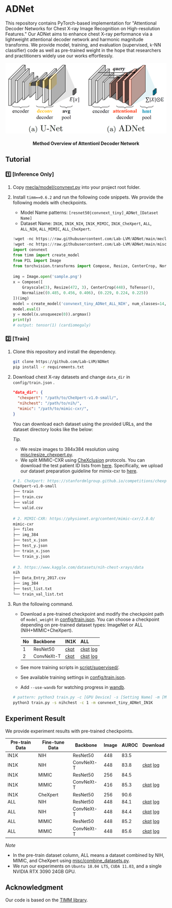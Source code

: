 # ADNet

This repository contains PyTorch-based implementation for "Attentional Decoder Networks for Chest X-ray Image Recognition on High-resolution Features." Our ADNet aims to enhance chest X-ray performance via a lightweight attentional decoder network and harmonic magnitude transforms. We provide model, training, and evaluation (supervised, `k`-NN classifier) code as well as pre-trained weight in the hope that researchers and practitioners widely use our works effortlessly.

<p align="center">
    <img width="850px" src="./misc/method_overview1.png"/>
    <br/>
  <h4 align="center">Method Overview of Attentionl Decoder Network</h4>
</p>

## Tutorial

### 1️⃣ [Inference Only]

1. Copy [mecla/model/convnext.py](mecla/model/convnext.py) into your project root folder.

2. Install `timm==0.6.2` and run the following code snippets. We provide the following models with checkpoints.

   - Model Name patterns: `[resnet50|convnext_tiny]_ADNet_[Dataset Name]`
   - Dataset Name: `IN1K`, `IN1K_NIH`, `IN1K_MIMIC`, `IN1K_CheXpert`, `ALL`, `ALL_NIH`, `ALL_MIMIC`, `ALL_CheXpert`.
   
   ```python
   !wget -nc https://raw.githubusercontent.com/Lab-LVM/ADNet/main/mecla/model/convnext.py
   !wget -nc https://raw.githubusercontent.com/Lab-LVM/ADNet/main/misc/sample.png
   import convnext
   from timm import create_model
   from PIL import Image
   from torchvision.transforms import Compose, Resize, CenterCrop, Normalize, ToTensor, Grayscale
   
   img = Image.open('sample.png')
   x = Compose([
       Grayscale(3), Resize(472, 3), CenterCrop(448), ToTensor(), 
       Normalize((0.485, 0.456, 0.406), (0.229, 0.224, 0.225))
   ])(img)
   model = create_model('convnext_tiny_ADNet_ALL_NIH', num_classes=14, pretrained=True)
   model.eval()
   y = model(x.unsqueeze(0)).argmax()
   print(y)
   # output: tensor(1) (cardiomegaly)
   ```
   
   

### 2️⃣ [Train]

1. Clone this repository and install the dependency.

   ```bash
   git clone https://github.com/Lab-LVM/ADNet
   pip install -r requirements.txt
   ```
   
2. Download chest X-ray datasets and change `data_dir` in `config/train.json` .

   ```json
   "data_dir": {
     "chexpert": "/path/to/CheXpert-v1.0-small/",
     "nihchest": "/path/to/nih/",
     "mimic": "/path/to/mimic-cxr/",
   }
   ```

   You can download each dataset using the provided URLs, and the dataset directory looks like the below:

   *Tip.*

   - We resize images to 384x384 resolution using [misc/resize_chexpert.py](misc/resize_chexpert.py).
   - We split MIMIC-CXR using [CheXclusion](https://github.com/LalehSeyyed/CheXclusion) protocols. You can download the test patient ID lists from [here](https://github.com/LalehSeyyed/CheXclusion/blob/main/MIMIC/testSet_SubjID.csv). Specifically, we upload our dataset preparation guideline for mimix-cxr to [here](https://github.com/Lab-LVM/ADNet/blob/main/misc/mimic-cxr.md).

   ```bash
   # 1. CheXpert: https://stanfordmlgroup.github.io/competitions/chexpert/
   CheXpert-v1.0-small
   ├── train
   ├── train.csv
   ├── valid
   └── valid.csv
   
   # 2. MIMIC-CXR: https://physionet.org/content/mimic-cxr/2.0.0/
   mimic-cxr
   ├── files
   ├── img_384
   ├── test_x.json
   ├── test_y.json
   ├── train_x.json
   └── train_y.json
   
   # 3. https://www.kaggle.com/datasets/nih-chest-xrays/data
   nih
   ├── Data_Entry_2017.csv
   ├── img_384
   ├── test_list.txt
   └── train_val_list.txt
   ```

3. Run the following command.

   - Download a pre-trained checkpoint and modify the checkpoint path of `model_weight` in [config/train.json](config/train.json). You can choose a checkpoint depending on pre-trained dataset types: ImageNet or ALL (NIH+MIMIC+CheXpert).
   
     | No   | Backbone   | IN1K                                                         | ALL                                                          |
     | ---- | ---------- | ------------------------------------------------------------ | ------------------------------------------------------------ |
     | 1    | ResNet50   | [ckpt](https://github.com/Lab-LVM/ADNet/releases/download/v0.0.1/resnet50_ADNet_IN1K.pth.tar) | [ckpt](https://github.com/Lab-LVM/ADNet/releases/download/v0.0.1/resnet50_ADNet_ALL.pth.tar)  [log](https://github.com/Lab-LVM/ADNet/releases/download/v0.0.1/resnet50_ADNet_ALL.txt) |
     | 2    | ConvNeXt-T | [ckpt](https://github.com/Lab-LVM/ADNet/releases/download/v0.0.1/convnext_tiny_ADNet_IN1K.pth.tar) | [ckpt](https://github.com/Lab-LVM/ADNet/releases/download/v0.0.1/convnext_tiny_ADNet_ALL.pth.tar)  [log](https://github.com/Lab-LVM/ADNet/releases/download/v0.0.1/convnext_tiny_ADNet_ALL.txt) |
   
   - See more training scripts in [script/supervised/](script/supervised).
   
   - See available training settings in [config/train.json](config/train.json).
   
   - Add `--use-wandb` for watching progress in [wandb](https://wandb.ai/).
   
   ```bash
   # pattern: python3 train.py -c [GPU Device] -s [Setting Name] -m [Model Name]
   python3 train.py -s nihchest -c 1 -m convnext_tiny_ADNet_IN1K
   ```
   
   



## Experiment Result

We provide experiment results with pre-trained checkpoints.

| Pre-train Data | Fine-tune Data | Backbone   | Image | AUROC | Download                                                     |
| -------------- | -------------- | ---------- | ----- | ----- | ------------------------------------------------------------ |
| IN1K           | NIH            | ResNet50   | 448   | 83.5  |                                                              |
| IN1K           | NIH            | ConvNeXt-T | 448   | 83.8  | [ckpt](https://github.com/Lab-LVM/ADNet/releases/download/v0.0.1/convnext_tiny_ADNet_IN1K_NIH.pth.tar)  [log](https://github.com/Lab-LVM/ADNet/releases/download/v0.0.1/convnext_tiny_ADNet_IN1K_NIH.txt) |
| IN1K           | MIMIC          | ResNet50   | 256   | 84.5  |                                                              |
| IN1K           | MIMIC          | ConvNeXt-T | 416   | 85.3  | [ckpt](https://github.com/Lab-LVM/ADNet/releases/download/v0.0.1/convnext_tiny_ADNet_IN1K_MIMIC.pth.tar)  [log](https://github.com/Lab-LVM/ADNet/releases/download/v0.0.1/convnext_tiny_ADNet_IN1K_MIMIC.txt) |
| IN1K           | CheXpert       | ResNet50   | 256   | 90.6  |                                                              |
| ALL            | NIH            | ResNet50   | 448   | 84.1  | [ckpt](https://github.com/Lab-LVM/ADNet/releases/download/v0.0.1/resnet50_ADNet_ALL_NIH.pth.tar)  [log](https://github.com/Lab-LVM/ADNet/releases/download/v0.0.1/resnet50_ADNet_ALL_NIH.txt) |
| ALL            | NIH            | ConvNeXt-T | 448   | 84.4  | [ckpt](https://github.com/Lab-LVM/ADNet/releases/download/v0.0.1/convnext_tiny_ADNet_ALL_MIMIC.pth.tar)  [log](https://github.com/Lab-LVM/ADNet/releases/download/v0.0.1/convnext_tiny_ADNet_ALL_MIMIC.txt) |
| ALL            | MIMIC          | ResNet50   | 448   | 85.2  | [ckpt](https://github.com/Lab-LVM/ADNet/releases/download/v0.0.1/resnet50_ADNet_ALL_MIMIC.pth.tar)  [log](https://github.com/Lab-LVM/ADNet/releases/download/v0.0.1/resnet50_ADNet_ALL_MIMIC.txt) |
| ALL            | MIMIC          | ConvNeXt-T | 448   | 85.6  | [ckpt](https://github.com/Lab-LVM/ADNet/releases/download/v0.0.1/convnext_tiny_ADNet_ALL_MIMIC.pth.tar)  [log](https://github.com/Lab-LVM/ADNet/releases/download/v0.0.1/convnext_tiny_ADNet_ALL_MIMIC.txt) |

*Note*

- In the pre-train dataset column, ALL means a dataset combined by NIH, MIMIC, and CheXpert using [misc/combine_datasets.py](misc/combine_datasets.py).
- We run our experiments on `Ubuntu 18.04 LTS`, `CUDA 11.03`, and a single NVIDIA RTX 3090 24GB GPU.



## Acknowledgment

Our code is based on the [TIMM library](https://github.com/huggingface/pytorch-image-models).
